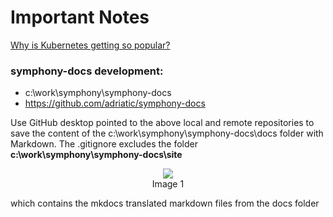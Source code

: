 # Important Notes

[Why is Kubernetes getting so popular?](https://stackoverflow.blog/2020/05/29/why-kubernetes-getting-so-popular/)

### symphony-docs development:

- c:\work\symphony\symphony-docs
- https://github.com/adriatic/symphony-docs

Use GitHub desktop pointed to the above local and remote repositories to save the content of the c:\work\symphony\symphony-docs\docs folder with Markdown. The .gitignore excludes the folder **c:\work\symphony\symphony-docs\site** 

<p style="text-align:center">
<img src="https://user-images.githubusercontent.com/2712405/84600258-0dc24280-ae46-11ea-84c9-288967a48c35.png">
<br>
Image 1
</p>


which contains the mkdocs translated markdown files from the docs folder